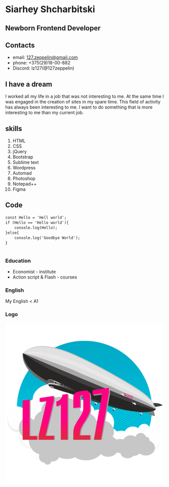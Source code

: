 # Siarhey Shcharbitski
## Newborn Frontend Developer

## Contacts

* email: 127.zeppelin@gmail.com
* phone: +375(29)18-00-882
* Discord: lz127(@127zeppelin)

 ## I have a dream
   I worked all my life in a job that was not interesting to me. At the same time I was engaged in the creation of sites in my spare time. This field of activity has always been interesting to me. I want to do something that is more interesting to me than my current job.

## skills

1. HTML
2. СSS
3. jQuery
4. Bootstrap
5. Sublime text 
6. Wordpress
7. Automad
8. Photoshop
9. Notepad++
10. Figma
   
## Code
```
const Hello = 'Hell world';
if (Hello == 'Hello world'){
    console.log(Hello);
}else{
    console.log('Goodbye World');
}


``` 

### Education 

* Economist - institute
* Action script & Flash - courses

### English
   
   My English < A1   


### Logo

![main logo](logo-lz.jpg "Накидал Логотипчик")
